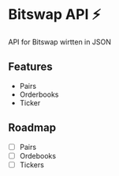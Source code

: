 # Bitswap API ⚡

API for Bitswap wirtten in JSON

## Features

- Pairs
- Orderbooks
- Ticker

## Roadmap

- [ ] Pairs
- [ ] Ordebooks
- [ ] Tickers
